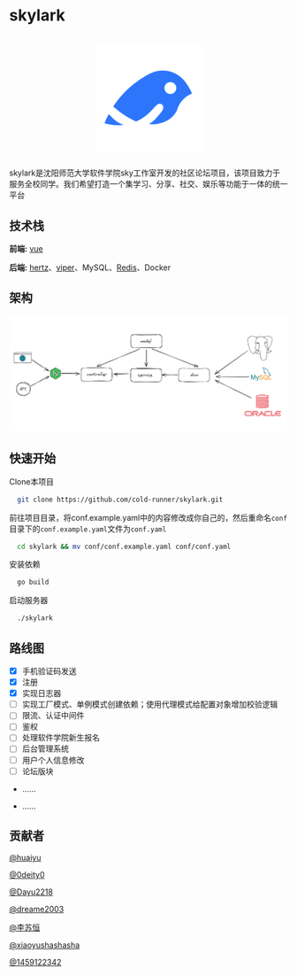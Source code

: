 
# skylark

<h1 align="center">
  <img src="./doc/logo.png" />
</h1>
skylark是沈阳师范大学软件学院sky工作室开发的社区论坛项目，该项目致力于服务全校同学。我们希望打造一个集学习、分享、社交、娱乐等功能于一体的统一平台

## 技术栈
**前端:** [vue](https://github.com/vuejs/vue)

**后端:** [hertz](https://github.com/cloudwego/hertz)、[viper](https://github.com/spf13/viper)、MySQL、[Redis](https://github.com/redis/redis)、Docker

## 架构
![skylark-architecture](./doc/architecture.png)
## 快速开始

Clone本项目

```bash
  git clone https://github.com/cold-runner/skylark.git
```

前往项目目录，将conf.example.yaml中的内容修改成你自己的，然后重命名`conf`目录下的`conf.example.yaml`文件为`conf.yaml`

```bash
  cd skylark && mv conf/conf.example.yaml conf/conf.yaml
```

安装依赖

```bash
  go build
```

启动服务器

```bash
  ./skylark
```


## 路线图

- [x] 手机验证码发送
- [x] 注册
- [x] 实现日志器
- [ ] 实现工厂模式、单例模式创建依赖；使用代理模式给配置对象增加校验逻辑
- [ ] 限流、认证中间件
- [ ] 鉴权
- [ ] 处理软件学院新生报名
- [ ] 后台管理系统
- [ ] 用户个人信息修改
- [ ] 论坛版块
- ……

- ……

## 贡献者
[@huaiyu](https://www.github.com/cold-runner) 

[@0deity0](https://github.com/0deity0)

[@Dayu2218](https://github.com/Dayu2218)

[@dreame2003](https://github.com/dreame2003)

[@李苏恒](https://github.com/lisuheng1)

[@xiaoyushashasha](https://github.com/xiaoyushashasha)

[@1459122342](https://github.com/1459122342)
